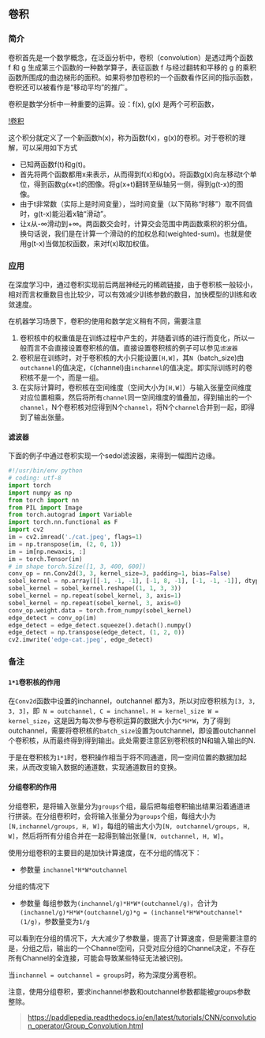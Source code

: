 ## 卷积

### 简介

卷积首先是一个数学概念，在泛函分析中，卷积（convolution）是透过两个函数 f 和 g 生成第三个函数的一种数学算子，表征函数 f 与经过翻转和平移的 g 的乘积函数所围成的曲边梯形的面积。如果将参加卷积的一个函数看作区间的指示函数，卷积还可以被看作是“移动平均”的推广。

卷积是数学分析中一种重要的运算。设：f(x), g(x) 是两个可积函数，

[!卷积](./img/convolution.svg)

这个积分就定义了一个新函数h(x)，称为函数f(x)，g(x)的卷积。对于卷积的理解，可以采用如下方式

- 已知两函数f(t)和g(t)。
- 首先将两个函数都用x来表示，从而得到f(x)和g(x)。将函数g(x)向左移动t个单位，得到函数g(x+t)的图像。将g(x+t)翻转至纵轴另一侧，得到g(t-x)的图像。
- 由于t非常数（实际上是时间变量），当时间变量（以下简称“时移”）取不同值时，g(t-x)能沿着x轴“滑动”。
- 让x从-∞滑动到+∞。两函数交会时，计算交会范围中两函数乘积的积分值。换句话说，我们是在计算一个滑动的的加权总和(weighted-sum)。也就是使用g(t-x)当做加权函数，来对f(x)取加权值。


### 应用

在深度学习中，通过卷积实现前后两层神经元的稀疏链接，由于卷积核一般较小，相对而言权重数目也比较少，可以有效减少训练参数的数目，加快模型的训练和收敛速度。

在机器学习场景下，卷积的使用和数学定义稍有不同，需要注意

1. 卷积核中的权重值是在训练过程中产生的，并随着训练的进行而变化，所以一般而言不会直接设置卷积核的值。直接设置卷积核的例子可以参见`滤波器`
2. 卷积层在训练时，对于卷积核的大小只能设置`[H,W]`，其`N`（batch_size)由`outchannel`的值决定，`C`(channel)由`inchannel`的值决定。即实际训练时的卷积核不是一个，而是一组。
3. 在实际计算时，卷积核在空间维度（空间大小为`[H,W]`）与输入张量空间维度对应位置相乘，然后将所有`channel`同一空间维度的值叠加，得到输出的一个`channel`，N个卷积核对应得到N个`channel`，将N个`channel`合并到一起，即得到了输出张量。

#### 滤波器

下面的例子中通过卷积实现一个sedol滤波器，来得到一幅图片边缘。

```Python
#!/usr/bin/env python
# coding: utf-8
import torch
import numpy as np
from torch import nn
from PIL import Image
from torch.autograd import Variable
import torch.nn.functional as F
import cv2
im = cv2.imread('./cat.jpeg', flags=1)
im = np.transpose(im, (2, 0, 1))
im = im[np.newaxis, :]
im = torch.Tensor(im)
# im shape torch.Size([1, 3, 400, 600])
conv_op = nn.Conv2d(3, 3, kernel_size=3, padding=1, bias=False)
sobel_kernel = np.array([[-1, -1, -1], [-1, 8, -1], [-1, -1, -1]], dtype='float32') / 3
sobel_kernel = sobel_kernel.reshape((1, 1, 3, 3))
sobel_kernel = np.repeat(sobel_kernel, 3, axis=1)
sobel_kernel = np.repeat(sobel_kernel, 3, axis=0)
conv_op.weight.data = torch.from_numpy(sobel_kernel)
edge_detect = conv_op(im)
edge_detect = edge_detect.squeeze().detach().numpy()
edge_detect = np.transpose(edge_detect, (1, 2, 0))
cv2.imwrite('edge-cat.jpeg', edge_detect)
```

### 备注

#### `1*1`卷积核的作用

在`Conv2d`函数中设置的inchannel，outchannel 都为3，所以对应卷积核为`[3, 3, 3, 3]`，即` N = outchannel, C = inchannel，H = kernel_size W = kernel_size`，这是因为每次参与卷积运算的数据大小为`C*H*W`，为了得到outchannel，需要将卷积核的`batch_size`设置为outchannel，即设置outchannel个卷积核，从而最终得到得到输出。此处需要注意区别卷积核的N和输入输出的N.

于是在卷积核为`1*1`时，卷积操作相当于将不同通道，同一空间位置的数据加起来，从而改变输入数据的通道数，实现通道数目的变换。


#### 分组卷积的作用

分组卷积，是将输入张量分为`groups`个组，最后把每组卷积输出结果沿着通道进行拼装。在分组卷积时，会将输入张量分为`groups`个组，每组大小为`[N,inchannel/groups, H, W]`，每组的输出大小为`[N, outchannel/groups, H, W]`，然后将所有分组合并在一起得到输出张量`[N, outchannel, H, W]`。

使用分组卷积的主要目的是加快计算速度，在不分组的情况下：

- 参数量 `inchannel*H*W*outchannel`

分组的情况下

- 参数量 每组参数为`(inchannel/g)*H*W*(outchannel/g)`，合计为`(inchannel/g)*H*W*(outchannel/g)*g = (inchannel*H*W*outchannel*(1/g)`，参数量变为`1/g`

可以看到在分组的情况下，大大减少了参数量，提高了计算速度，但是需要注意的是，分组之后，输出的一个Channel空间，只受对应分组的Channel决定，不存在所有Channel的全连接，可能会导致某些特征无法被识别。

当`inchannel = outchannel = groups`时，称为深度分离卷积。

注意，使用分组卷积，要求inchannel参数和outchannel参数都能被groups参数整除。

> https://paddlepedia.readthedocs.io/en/latest/tutorials/CNN/convolution_operator/Group_Convolution.html